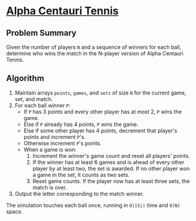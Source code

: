 # [Alpha Centauri Tennis](https://www.spoj.com/problems/ACT/)

## Problem Summary
Given the number of players `N` and a sequence of winners for each ball, determine who wins the match in the N-player version of Alpha Centauri Tennis.

## Algorithm
1. Maintain arrays `points`, `games`, and `sets` of size `N` for the current game, set, and match.
2. For each ball winner `P`:
   - If `P` has 3 points and every other player has at most 2, `P` wins the game.
   - Else if `P` already has 4 points, `P` wins the game.
   - Else if some other player has 4 points, decrement that player's points and increment `P`'s.
   - Otherwise increment `P`'s points.
   - When a game is won:
     1. Increment the winner's game count and reset all players' points.
     2. If the winner has at least 6 games and is ahead of every other player by at least two, the set is awarded. If no other player won a game in the set, it counts as two sets.
     3. Reset game counts. If the player now has at least three sets, the match is over.
3. Output the letter corresponding to the match winner.

The simulation touches each ball once, running in `O(|S|)` time and `O(N)` space.

